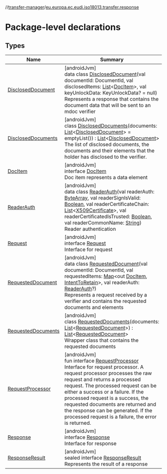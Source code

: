 //[transfer-manager](../../index.md)/[eu.europa.ec.eudi.iso18013.transfer.response](index.md)

# Package-level declarations

## Types

| Name | Summary |
|---|---|
| [DisclosedDocument](-disclosed-document/index.md) | [androidJvm]<br>data class [DisclosedDocument](-disclosed-document/index.md)(val documentId: DocumentId, val disclosedItems: [List](https://kotlinlang.org/api/latest/jvm/stdlib/kotlin-stdlib/kotlin.collections/-list/index.html)&lt;[DocItem](-doc-item/index.md)&gt;, val keyUnlockData: KeyUnlockData? = null)<br>Represents a response that contains the document data that will be sent to an mdoc verifier |
| [DisclosedDocuments](-disclosed-documents/index.md) | [androidJvm]<br>class [DisclosedDocuments](-disclosed-documents/index.md)(documents: [List](https://kotlinlang.org/api/latest/jvm/stdlib/kotlin-stdlib/kotlin.collections/-list/index.html)&lt;[DisclosedDocument](-disclosed-document/index.md)&gt; = emptyList()) : [List](https://kotlinlang.org/api/latest/jvm/stdlib/kotlin-stdlib/kotlin.collections/-list/index.html)&lt;[DisclosedDocument](-disclosed-document/index.md)&gt; <br>The list of disclosed documents, the documents and their elements that the holder has disclosed to the verifier. |
| [DocItem](-doc-item/index.md) | [androidJvm]<br>interface [DocItem](-doc-item/index.md)<br>Doc item represents a data element |
| [ReaderAuth](-reader-auth/index.md) | [androidJvm]<br>data class [ReaderAuth](-reader-auth/index.md)(val readerAuth: [ByteArray](https://kotlinlang.org/api/latest/jvm/stdlib/kotlin-stdlib/kotlin/-byte-array/index.html), val readerSignIsValid: [Boolean](https://kotlinlang.org/api/latest/jvm/stdlib/kotlin-stdlib/kotlin/-boolean/index.html), val readerCertificateChain: [List](https://kotlinlang.org/api/latest/jvm/stdlib/kotlin-stdlib/kotlin.collections/-list/index.html)&lt;[X509Certificate](https://developer.android.com/reference/kotlin/java/security/cert/X509Certificate.html)&gt;, val readerCertificatedIsTrusted: [Boolean](https://kotlinlang.org/api/latest/jvm/stdlib/kotlin-stdlib/kotlin/-boolean/index.html), val readerCommonName: [String](https://kotlinlang.org/api/latest/jvm/stdlib/kotlin-stdlib/kotlin/-string/index.html))<br>Reader authentication |
| [Request](-request/index.md) | [androidJvm]<br>interface [Request](-request/index.md)<br>Interface for request |
| [RequestedDocument](-requested-document/index.md) | [androidJvm]<br>data class [RequestedDocument](-requested-document/index.md)(val documentId: DocumentId, val requestedItems: [Map](https://kotlinlang.org/api/latest/jvm/stdlib/kotlin-stdlib/kotlin.collections/-map/index.html)&lt;out [DocItem](-doc-item/index.md), [IntentToRetain](../eu.europa.ec.eudi.iso18013.transfer/-intent-to-retain/index.md)&gt;, val readerAuth: [ReaderAuth](-reader-auth/index.md)?)<br>Represents a request received by a verifier and contains the requested documents and elements |
| [RequestedDocuments](-requested-documents/index.md) | [androidJvm]<br>class [RequestedDocuments](-requested-documents/index.md)(documents: [List](https://kotlinlang.org/api/latest/jvm/stdlib/kotlin-stdlib/kotlin.collections/-list/index.html)&lt;[RequestedDocument](-requested-document/index.md)&gt;) : [List](https://kotlinlang.org/api/latest/jvm/stdlib/kotlin-stdlib/kotlin.collections/-list/index.html)&lt;[RequestedDocument](-requested-document/index.md)&gt; <br>Wrapper class that contains the requested documents |
| [RequestProcessor](-request-processor/index.md) | [androidJvm]<br>fun interface [RequestProcessor](-request-processor/index.md)<br>Interface for request processor. A request processor processes the raw request and returns a processed request. The processed request can be either a success or a failure. If the processed request is a success, the requested documents are returned and the response can be generated. If the processed request is a failure, the error is returned. |
| [Response](-response/index.md) | [androidJvm]<br>interface [Response](-response/index.md)<br>Interface for response |
| [ResponseResult](-response-result/index.md) | [androidJvm]<br>sealed interface [ResponseResult](-response-result/index.md)<br>Represents the result of a response |

